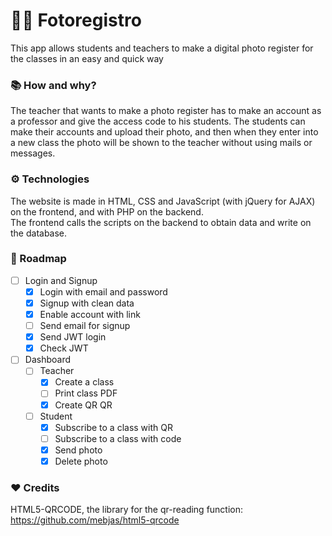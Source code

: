 # 🧑‍🏫 Fotoregistro
This app allows students and teachers to make a digital photo register for the classes in an easy and quick way

### 📚 How and why?
The teacher that wants to make a photo register has to make an account as a professor and give the access code to his students. The students can make their accounts and upload their photo, and then when they enter into a new class the photo will be shown to the teacher without using mails or messages.

### ⚙️ Technologies
The website is made in HTML, CSS and JavaScript (with jQuery for AJAX) on the frontend, and with PHP on the backend.<br />
The frontend calls the scripts on the backend to obtain data and write on the database.

### 🚀 Roadmap
- [ ] Login and Signup
    - [X] Login with email and password
    - [X] Signup with clean data
    - [X] Enable account with link
    - [ ] Send email for signup
    - [X] Send JWT login
    - [X] Check JWT
- [ ] Dashboard
    - [ ] Teacher
        - [X] Create a class
        - [ ] Print class PDF
        - [X] Create QR QR
    - [ ] Student
        - [X] Subscribe to a class with QR
        - [ ] Subscribe to a class with code
        - [X] Send photo 
        - [X] Delete photo

### ❤️ Credits
HTML5-QRCODE, the library for the qr-reading function: <a href="https://github.com/mebjas/html5-qrcode">https://github.com/mebjas/html5-qrcode</a>
